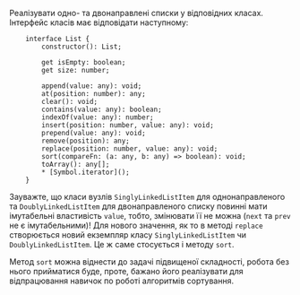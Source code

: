 Реалізувати одно- та двонаправлені списки у відповідних класах.
Інтерфейс класів має відповідати наступному:

```
    interface List {
        constructor(): List;

        get isEmpty: boolean;
        get size: number;
        
        append(value: any): void;
        at(position: number): any;
        clear(): void;
        contains(value: any): boolean;
        indexOf(value: any): number;
        insert(position: number, value: any): void;
        prepend(value: any): void;
        remove(position): any;
        replace(position: number, value: any): void;
        sort(compareFn: (a: any, b: any) => boolean): void;
        toArray(): any[];
        * [Symbol.iterator]();
    }
```
Зауважте, що класи вузлів `SinglyLinkedListItem` для однонаправленого та
`DoublyLinkedListItem` для двонаправленого списку повинні мати імутабельні властивість
`value`, тобто, змінювати її не можна (`next` та `prev` не є імутабельними)!
Для нового значення, як то в методі `replace`
створюється новий екземпляр класу `SinglyLinkedListItem` чи `DoublyLinkedListItem`.
Це ж саме стосується і методу `sort`.

Метод `sort` можна віднести до задачі підвищеної складності, робота без нього прийматися буде,
проте, бажано його реалізувати для відпрацювання навичок по роботі алгоритмів сортування.